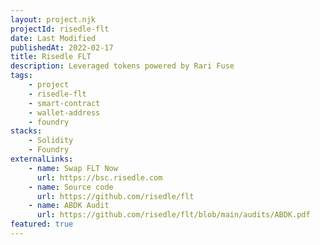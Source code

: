 ```yaml
---
layout: project.njk
projectId: risedle-flt
date: Last Modified
publishedAt: 2022-02-17
title: Risedle FLT
description: Leveraged tokens powered by Rari Fuse
tags:
    - project
    - risedle-flt
    - smart-contract
    - wallet-address
    - foundry
stacks:
    - Solidity
    - Foundry
externalLinks:
    - name: Swap FLT Now
      url: https://bsc.risedle.com
    - name: Source code
      url: https://github.com/risedle/flt
    - name: ABDK Audit
      url: https://github.com/risedle/flt/blob/main/audits/ABDK.pdf
featured: true
---
```

